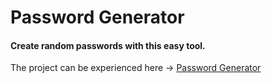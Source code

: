 # Password Generator
#### Create random passwords with this easy tool.
The project can be experienced here -> [Password Generator](https://maheshmnair.github.io/PasswordGenerator/)
